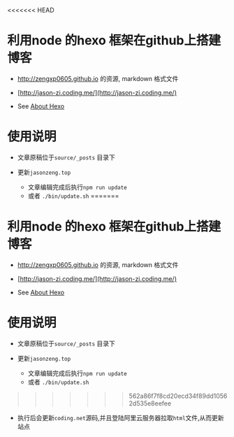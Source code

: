 <<<<<<< HEAD
# 利用node 的hexo 框架在github上搭建博客  
  - http://zengxp0605.github.io 的资源, markdown 格式文件
  - [http://jason-zi.coding.me/](http://jason-zi.coding.me/)

  - See [About Hexo](http://jason-zi.coding.me/2016/04/03/0-how-to-use-hexo/)


# 使用说明

- 文章原稿位于`source/_posts` 目录下

- 更新`jasonzeng.top`
  - 文章编辑完成后执行`npm run update`
  - 或者 `./bin/update.sh`
=======
# 利用node 的hexo 框架在github上搭建博客  
  - http://zengxp0605.github.io 的资源, markdown 格式文件
  - [http://jason-zi.coding.me/](http://jason-zi.coding.me/)

  - See [About Hexo](http://jason-zi.coding.me/2016/04/03/0-how-to-use-hexo/)


# 使用说明

- 文章原稿位于`source/_posts` 目录下

- 更新`jasonzeng.top`
  - 文章编辑完成后执行`npm run update`
  - 或者 `./bin/update.sh`
>>>>>>> 562a86f7f8cd20ecd34f89dd10562d535e8eefee
  - 执行后会更新`coding.net`源码,并且登陆阿里云服务器拉取`html`文件,从而更新站点